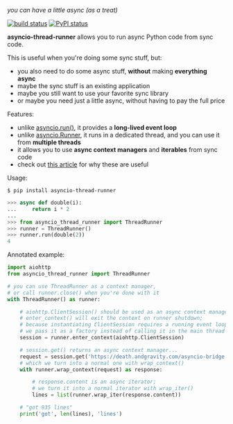 *you can have a little async (as a treat)*


[![build status](https://github.com/lemon24/asyncio-thread-runner/actions/workflows/tests.yaml/badge.svg)](https://github.com/lemon24/asyncio-thread-runner/actions/workflows/tests.yaml)
[![PyPI status](https://img.shields.io/pypi/v/asyncio-thread-runner.svg)](https://pypi.python.org/pypi/asyncio-thread-runner)


**asyncio-thread-runner** allows you to run async Python code from sync code.

This is useful when you're doing some sync stuff, but:

* you also need to do some async stuff, **without** making **everything async**
* maybe the sync stuff is an existing application
* maybe you still want to use your favorite sync library
* or maybe you need just a little async, without having to pay the full price

Features:

* unlike [asyncio.run()], it provides a **long-lived event loop**
* unlike [asyncio.Runner], it runs in a dedicated thread, and you can use it from **multiple threads**
* it allows you to use **async context managers** and **iterables** from sync code
* check out [this article](https://death.andgravity.com/asyncio-bridge) for why these are useful


Usage:

```shell
$ pip install asyncio-thread-runner
```

```python
>>> async def double(i):
...     return i * 2
...
>>> from asyncio_thread_runner import ThreadRunner
>>> runner = ThreadRunner()
>>> runner.run(double(2))
4
```


Annotated example:

```python
import aiohttp
from asyncio_thread_runner import ThreadRunner

# you can use ThreadRunner as a context manager,
# or call runner.close() when you're done with it
with ThreadRunner() as runner:

    # aiohttp.ClientSession() should be used as an async context manager,
    # enter_context() will exit the context on runner shutdown;
    # because instantiating ClientSession requires a running event loop,
    # we pass it as a factory instead of calling it in the main thread
    session = runner.enter_context(aiohttp.ClientSession)

    # session.get() returns an async context manager...
    request = session.get('https://death.andgravity.com/asyncio-bridge')
    # which we turn into a normal one with wrap_context()
    with runner.wrap_context(request) as response:

        # response.content is an async iterator;
        # we turn it into a normal iterator with wrap_iter()
        lines = list(runner.wrap_iter(response.content))

    # "got 935 lines"
    print('got', len(lines), 'lines')

```


[asyncio.run()]: https://docs.python.org/3/library/asyncio-runner.html#asyncio.run
[asyncio.Runner]: https://docs.python.org/3/library/asyncio-runner.html#asyncio.Runner
